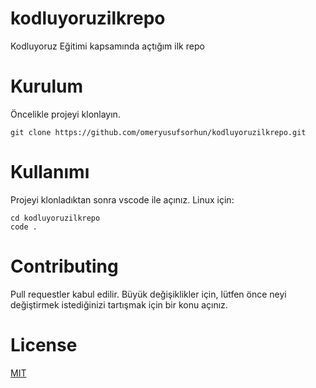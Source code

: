 # kodluyoruzilkrepo

Kodluyoruz Eğitimi kapsamında açtığım ilk repo

# Kurulum
Öncelikle projeyi klonlayın.

```
git clone https://github.com/omeryusufsorhun/kodluyoruzilkrepo.git
```

# Kullanımı
Projeyi klonladıktan sonra vscode ile açınız.
Linux için:

````
cd kodluyoruzilkrepo
code .
````
# Contributing
Pull requestler kabul edilir. Büyük değişiklikler için, lütfen önce neyi değiştirmek istediğinizi tartışmak için bir konu açınız.

# License
[MIT](https://opensource.org/licenses/MIT)

